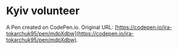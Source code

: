 # Kyiv volunteer

A Pen created on CodePen.io. Original URL: [https://codepen.io/ira-tokarchuk95/pen/mdpXdbw](https://codepen.io/ira-tokarchuk95/pen/mdpXdbw).


